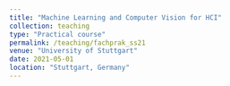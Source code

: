 ```yaml
---
title: "Machine Learning and Computer Vision for HCI"
collection: teaching
type: "Practical course"
permalink: /teaching/fachprak_ss21
venue: "University of Stuttgart"
date: 2021-05-01
location: "Stuttgart, Germany"
---
```


